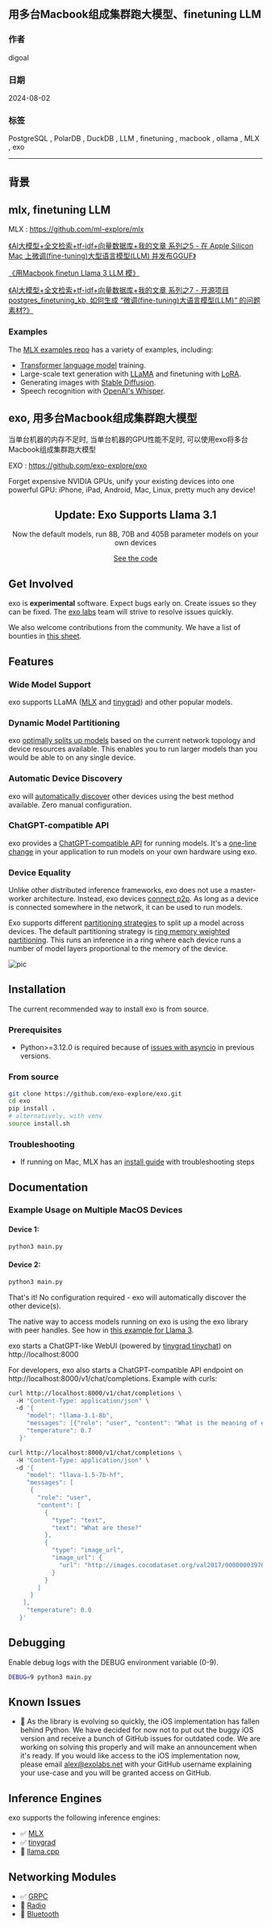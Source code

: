 ## 用多台Macbook组成集群跑大模型、finetuning LLM    
                                                                        
### 作者                                            
digoal                                            
                                                   
### 日期                                                 
2024-08-02                                            
                                                
### 标签                                              
PostgreSQL , PolarDB , DuckDB , LLM , finetuning , macbook , ollama , MLX , exo                   
                                                                       
----                                                
                                                              
## 背景           
      
## mlx, finetuning LLM    
    
MLX : https://github.com/ml-explore/mlx     
    
[《AI大模型+全文检索+tf-idf+向量数据库+我的文章 系列之5 - 在 Apple Silicon Mac 上微调(fine-tuning)大型语言模型(LLM) 并发布GGUF》](../202407/20240724_01.md)      
    
[《用Macbook finetun Llama 3 LLM 模》](../202408/20240802_01.md)      
    
[《AI大模型+全文检索+tf-idf+向量数据库+我的文章 系列之7 - 开源项目postgres_finetuning_kb, 如何生成 “微调(fine-tuning)大语言模型(LLM)” 的问题素材?》](../202407/20240730_01.md)     
    
### Examples    
    
The [MLX examples repo](https://github.com/ml-explore/mlx-examples) has a variety of examples, including:    
- [Transformer language model](https://github.com/ml-explore/mlx-examples/tree/main/transformer_lm) training.    
- Large-scale text generation with [LLaMA](https://github.com/ml-explore/mlx-examples/tree/main/llms/llama) and finetuning with [LoRA](https://github.com/ml-explore/mlx-examples/tree/main/lora).     
- Generating images with [Stable Diffusion](https://github.com/ml-explore/mlx-examples/tree/main/stable_diffusion).    
- Speech recognition with [OpenAI's Whisper](https://github.com/ml-explore/mlx-examples/tree/main/whisper).    
    
## exo, 用多台Macbook组成集群跑大模型    
当单台机器的内存不足时, 当单台机器的GPU性能不足时, 可以使用exo将多台Macbook组成集群跑大模型    
    
EXO : https://github.com/exo-explore/exo    
    
Forget expensive NVIDIA GPUs, unify your existing devices into one powerful GPU: iPhone, iPad, Android, Mac, Linux, pretty much any device!    
    
<div align="center">    
  <h2>Update: Exo Supports Llama 3.1</h2>    
  <p>Now the default models, run 8B, 70B and 405B parameter models on your own devices</p>    
  <p><a href="https://github.com/exo-explore/exo/blob/main/exo/inference/mlx/models/llama.py">See the code</a></p>    
</div>    
    
## Get Involved    
    
exo is **experimental** software. Expect bugs early on. Create issues so they can be fixed. The [exo labs](https://x.com/exolabs_) team will strive to resolve issues quickly.    
    
We also welcome contributions from the community. We have a list of bounties in [this sheet](https://docs.google.com/spreadsheets/d/1cTCpTIp48UnnIvHeLEUNg1iMy_Q6lRybgECSFCoVJpE/edit?usp=sharing).    
    
## Features    
    
### Wide Model Support    
    
exo supports LLaMA ([MLX](exo/inference/mlx/models/llama.py) and [tinygrad](exo/inference/tinygrad/models/llama.py)) and other popular models.    
    
### Dynamic Model Partitioning    
    
exo [optimally splits up models](exo/topology/ring_memory_weighted_partitioning_strategy.py) based on the current network topology and device resources available. This enables you to run larger models than you would be able to on any single device.    
    
### Automatic Device Discovery    
    
exo will [automatically discover](https://github.com/exo-explore/exo/blob/945f90f676182a751d2ad7bcf20987ab7fe0181e/exo/orchestration/standard_node.py#L154) other devices using the best method available. Zero manual configuration.    
    
### ChatGPT-compatible API    
    
exo provides a [ChatGPT-compatible API](exo/api/chatgpt_api.py) for running models. It's a [one-line change](examples/chatgpt_api.py) in your application to run models on your own hardware using exo.    
    
### Device Equality    
    
Unlike other distributed inference frameworks, exo does not use a master-worker architecture. Instead, exo devices [connect p2p](https://github.com/exo-explore/exo/blob/945f90f676182a751d2ad7bcf20987ab7fe0181e/exo/orchestration/standard_node.py#L161). As long as a device is connected somewhere in the network, it can be used to run models.    
    
Exo supports different [partitioning strategies](exo/topology/partitioning_strategy.py) to split up a model across devices. The default partitioning strategy is [ring memory weighted partitioning](exo/topology/ring_memory_weighted_partitioning_strategy.py). This runs an inference in a ring where each device runs a number of model layers proportional to the memory of the device.    
    
![pic](20240802_02_pic_001.jpg)    
    
    
## Installation    
    
The current recommended way to install exo is from source.    
    
### Prerequisites    
    
- Python>=3.12.0 is required because of [issues with asyncio](https://github.com/exo-explore/exo/issues/5) in previous versions.    
    
### From source    
    
    
```sh    
git clone https://github.com/exo-explore/exo.git    
cd exo    
pip install .    
# alternatively, with venv    
source install.sh    
```    
    
### Troubleshooting    
    
- If running on Mac, MLX has an [install guide](https://ml-explore.github.io/mlx/build/html/install.html) with troubleshooting steps    
    
## Documentation    
    
### Example Usage on Multiple MacOS Devices    
    
#### Device 1:    
    
```sh    
python3 main.py    
```    
    
#### Device 2:    
```sh    
python3 main.py    
```    
    
That's it! No configuration required - exo will automatically discover the other device(s).    
    
The native way to access models running on exo is using the exo library with peer handles. See how in [this example for Llama 3](examples/llama3_distributed.py).    
    
exo starts a ChatGPT-like WebUI (powered by [tinygrad tinychat](https://github.com/tinygrad/tinygrad/tree/master/examples/tinychat)) on http://localhost:8000    
    
For developers, exo also starts a ChatGPT-compatible API endpoint on http://localhost:8000/v1/chat/completions. Example with curls:    
    
```sh    
curl http://localhost:8000/v1/chat/completions \    
  -H "Content-Type: application/json" \    
  -d '{    
     "model": "llama-3.1-8b",    
     "messages": [{"role": "user", "content": "What is the meaning of exo?"}],    
     "temperature": 0.7    
   }'    
```    
    
```sh    
curl http://localhost:8000/v1/chat/completions \    
  -H "Content-Type: application/json" \    
  -d '{    
     "model": "llava-1.5-7b-hf",    
     "messages": [    
      {    
        "role": "user",    
        "content": [    
          {    
            "type": "text",    
            "text": "What are these?"    
          },    
          {    
            "type": "image_url",    
            "image_url": {    
              "url": "http://images.cocodataset.org/val2017/000000039769.jpg"    
            }    
          }    
        ]    
      }    
    ],    
     "temperature": 0.0    
   }'    
```    
    
## Debugging    
    
Enable debug logs with the DEBUG environment variable (0-9).    
    
```sh    
DEBUG=9 python3 main.py    
```    
    
## Known Issues    
    
- 🚧 As the library is evolving so quickly, the iOS implementation has fallen behind Python. We have decided for now not to put out the buggy iOS version and receive a bunch of GitHub issues for outdated code. We are working on solving this properly and will make an announcement when it's ready. If you would like access to the iOS implementation now, please email alex@exolabs.net with your GitHub username explaining your use-case and you will be granted access on GitHub.    
    
## Inference Engines    
    
exo supports the following inference engines:    
    
- ✅ [MLX](exo/inference/mlx/sharded_inference_engine.py)    
- ✅ [tinygrad](exo/inference/tinygrad/inference.py)    
- 🚧 [llama.cpp](TODO)    
    
## Networking Modules    
    
- ✅ [GRPC](exo/networking/grpc)    
- 🚧 [Radio](TODO)    
- 🚧 [Bluetooth](TODO)    
    
